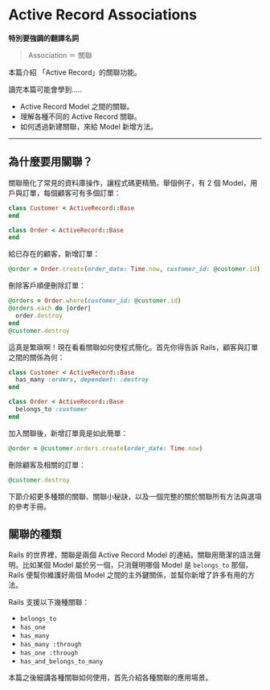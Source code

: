 Active Record Associations
==========================

__特別要強調的翻譯名詞__

> Association ＝ 關聯

本篇介紹 「Active Record」的關聯功能。

讀完本篇可能會學到.....

* Active Record Model 之間的關聯。
* 理解各種不同的 Active Record 關聯。
* 如何透過新建關聯，來給 Model 新增方法。

------------------------------------------------------------------------------

為什麼要用關聯？
-----------------

關聯簡化了常見的資料庫操作，讓程式碼更精簡。舉個例子，有 2 個 Model，用戶與訂單，每個顧客可有多個訂單：

```ruby
class Customer < ActiveRecord::Base
end

class Order < ActiveRecord::Base
end
```

給已存在的顧客，新增訂單：

```ruby
@order = Order.create(order_date: Time.now, customer_id: @customer.id)
```

刪除客戶順便刪除訂單：


```ruby
@orders = Order.where(customer_id: @customer.id)
@orders.each do |order|
  order.destroy
end
@customer.destroy
```

這真是繁瑣啊！現在看看關聯如何使程式簡化。首先你得告訴 Rails，顧客與訂單之間的關係為何：

```ruby
class Customer < ActiveRecord::Base
  has_many :orders, dependent: :destroy
end

class Order < ActiveRecord::Base
  belongs_to :customer
end
```

加入關聯後，新增訂單竟是如此簡單：

```ruby
@order = @customer.orders.create(order_date: Time.now)
```

刪除顧客及相關的訂單：

```ruby
@customer.destroy
```

下節介紹更多種類的關聯、關聯小秘訣，以及一個完整的關於關聯所有方法與選項的參考手冊。

關聯的種類
-------------------------

Rails 的世界裡，關聯是兩個 Active Record Model 的連結。關聯用簡潔的語法聲明。比如某個 Model 屬於另一個，只消聲明哪個 Model 是 `belongs_to` 那個，Rails 便幫你維護好兩個 Model 之間的主外鍵關係，並幫你新增了許多有用的方法。

Rails 支援以下幾種關聯：

* `belongs_to`
* `has_one`
* `has_many`
* `has_many :through`
* `has_one :through`
* `has_and_belongs_to_many`

本篇之後細講各種關聯如何使用，首先介紹各種關聯的應用場景。

